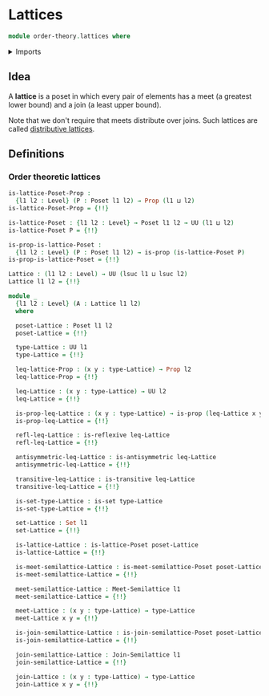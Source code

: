 # Lattices

```agda
module order-theory.lattices where
```

<details><summary>Imports</summary>

```agda
open import foundation.binary-relations
open import foundation.dependent-pair-types
open import foundation.propositions
open import foundation.sets
open import foundation.universe-levels

open import order-theory.join-semilattices
open import order-theory.meet-semilattices
open import order-theory.posets
```

</details>

## Idea

A **lattice** is a poset in which every pair of elements has a meet (a greatest
lower bound) and a join (a least upper bound).

Note that we don't require that meets distribute over joins. Such lattices are
called [distributive lattices](order-theory.distributive-lattices.md).

## Definitions

### Order theoretic lattices

```agda
is-lattice-Poset-Prop :
  {l1 l2 : Level} (P : Poset l1 l2) → Prop (l1 ⊔ l2)
is-lattice-Poset-Prop = {!!}

is-lattice-Poset : {l1 l2 : Level} → Poset l1 l2 → UU (l1 ⊔ l2)
is-lattice-Poset P = {!!}

is-prop-is-lattice-Poset :
  {l1 l2 : Level} (P : Poset l1 l2) → is-prop (is-lattice-Poset P)
is-prop-is-lattice-Poset = {!!}

Lattice : (l1 l2 : Level) → UU (lsuc l1 ⊔ lsuc l2)
Lattice l1 l2 = {!!}

module _
  {l1 l2 : Level} (A : Lattice l1 l2)
  where

  poset-Lattice : Poset l1 l2
  poset-Lattice = {!!}

  type-Lattice : UU l1
  type-Lattice = {!!}

  leq-lattice-Prop : (x y : type-Lattice) → Prop l2
  leq-lattice-Prop = {!!}

  leq-Lattice : (x y : type-Lattice) → UU l2
  leq-Lattice = {!!}

  is-prop-leq-Lattice : (x y : type-Lattice) → is-prop (leq-Lattice x y)
  is-prop-leq-Lattice = {!!}

  refl-leq-Lattice : is-reflexive leq-Lattice
  refl-leq-Lattice = {!!}

  antisymmetric-leq-Lattice : is-antisymmetric leq-Lattice
  antisymmetric-leq-Lattice = {!!}

  transitive-leq-Lattice : is-transitive leq-Lattice
  transitive-leq-Lattice = {!!}

  is-set-type-Lattice : is-set type-Lattice
  is-set-type-Lattice = {!!}

  set-Lattice : Set l1
  set-Lattice = {!!}

  is-lattice-Lattice : is-lattice-Poset poset-Lattice
  is-lattice-Lattice = {!!}

  is-meet-semilattice-Lattice : is-meet-semilattice-Poset poset-Lattice
  is-meet-semilattice-Lattice = {!!}

  meet-semilattice-Lattice : Meet-Semilattice l1
  meet-semilattice-Lattice = {!!}

  meet-Lattice : (x y : type-Lattice) → type-Lattice
  meet-Lattice x y = {!!}

  is-join-semilattice-Lattice : is-join-semilattice-Poset poset-Lattice
  is-join-semilattice-Lattice = {!!}

  join-semilattice-Lattice : Join-Semilattice l1
  join-semilattice-Lattice = {!!}

  join-Lattice : (x y : type-Lattice) → type-Lattice
  join-Lattice x y = {!!}
```
